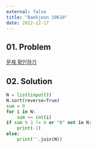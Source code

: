```yaml
---
external: false
title: "Baekjoon 10610"
date: 2022-12-17
---
```


## 01. Problem

[문제 확인하기](https://www.acmicpc.net/problem/10610)

## 02. Solution

```Python
N = list(input())
N.sort(reverse=True)
sum = 0
for i in N:
    sum += int(i)
if sum % 3 != 0 or "0" not in N:
    print(-1)
else:
    print(''.join(N))
```
